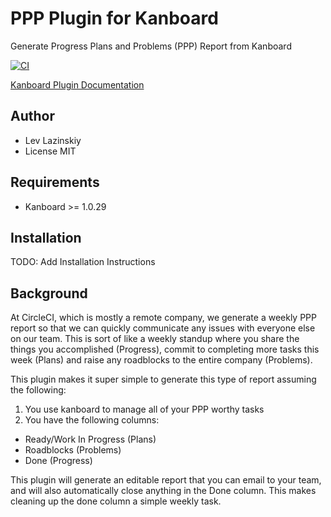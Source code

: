 # PPP Plugin for Kanboard
Generate Progress Plans and Problems (PPP) Report from Kanboard

[![CI](https://circleci.com/gh/levlaz/kanboard-plugin-ppp.svg?style=shield&circle-token=:circle-token)](https://circleci.com/gh/levlaz/kanboard-plugin-ppp)

[Kanboard Plugin Documentation](https://kanboard.net/documentation/plugins)

## Author

* Lev Lazinskiy
* License MIT

## Requirements

* Kanboard >= 1.0.29

## Installation

TODO: Add Installation Instructions

## Background
At CircleCI, which is mostly a remote company, we generate a weekly PPP report so that we can quickly communicate any issues with everyone else on our team. This is sort of like a weekly standup where you share the things you accomplished (Progress), commit to completing more tasks this week (Plans) and raise any roadblocks to the entire company (Problems).

This plugin makes it super simple to generate this type of report assuming the following:

1. You use kanboard to manage all of your PPP worthy tasks
2. You have the following columns:
  * Ready/Work In Progress (Plans)
  * Roadblocks (Problems)
  * Done (Progress)

This plugin will generate an editable report that you can email to your team, and will also automatically close anything in the Done column. This makes cleaning up the done column a simple weekly task.
